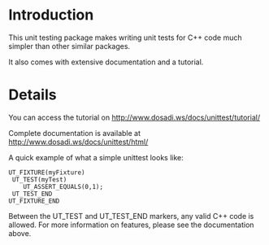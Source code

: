 # Introduction #

This unit testing package makes writing unit tests for C++ code much simpler than other similar packages.

It also comes with extensive documentation and a tutorial.

# Details #

You can access the tutorial on http://www.dosadi.ws/docs/unittest/tutorial/

Complete documentation is available at http://www.dosadi.ws/docs/unittest/html/

A quick example of what a simple unittest looks like:

```
UT_FIXTURE(myFixture)
 UT_TEST(myTest)
 	UT_ASSERT_EQUALS(0,1);
 UT_TEST_END
UT_FIXTURE_END 
```

Between the UT\_TEST and UT\_TEST\_END markers, any valid C++ code is allowed.  For more information on features, please see the documentation above.